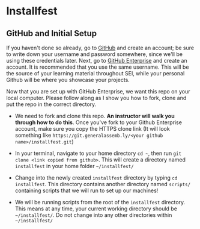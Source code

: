 # Installfest

## GitHub and Initial Setup

If you haven't done so already, go to [GitHub](http://www.github.com) and create
an account; be sure to write down your username and password somewhere, since
we'll be using these credentials later. Next, go to [GitHub Enterprise](https://git.generalassemb.ly) and create an account. It is recommended that you use the same username. This will be the source of your learning material throughout SEI, while your personal Github will be where you showcase your projects.


Now that you are set up with GitHub Enterprise, we want this repo on your local
computer. Please follow along as I show you how to fork, clone and put the repo
in the correct directory.

-   We need to fork and clone this repo. **An instructor will walk you through how
    to do this**. Once you've
    fork to your Github Enterprise account, make sure you copy the HTTPS clone link (It will
    look something like `https://git.generalassemb.ly/<your github name>/installfest.git`)

-   In your terminal, navigate to your home directory `cd ~`, then run `git clone <link copied from github>`. This will create a directory named `installfest` in your home folder `~/installfest/`

-   Change into the newly created `installfest` directory by typing `cd installfest`. This directory contains another directory named `scripts/` containing scripts that we will run to set up our machines!

-   We will be running scripts from the root of the `installfest` directory. This means at any time, your current working directory should be `~/installfest/`. Do not change into any other directories within `~/installfest/`

